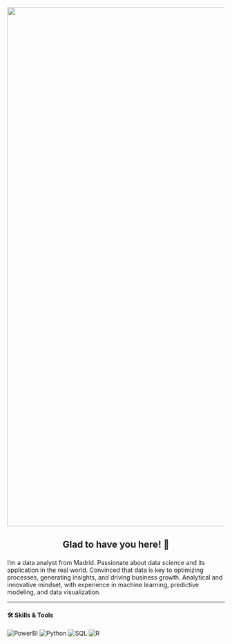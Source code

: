 <img src="https://i.imgur.com/PSEpN7J.gif" width="1200"/>

## <p align="center">Glad to have you here! 👋</p>

I’m a data analyst from Madrid. Passionate about data science and its application in the real world.
Convinced that data is key to optimizing processes, generating insights, and driving business growth.
Analytical and innovative mindset, with experience in machine learning, predictive modeling, and data visualization.
<br>

---
#### <p align="left">🛠️ Skills & Tools </p>

![PowerBI](https://img.shields.io/badge/-PowerBI-%23E44D27?style=flat-square&logo=powerbi&logoColor=ffffff)
![Python](https://img.shields.io/badge/-Python-%231572B6?style=flat-square&logo=Python&logoColor=ffffff)
![SQL](https://img.shields.io/badge/-MySQL-%23F7DF1C?style=flat-square&logo=MySQL&logoColor=ffffff&labelColor=%ffffff&color=%23FFCE5A)
![R](https://img.shields.io/badge/-R-007ACC?style=flat-square&logo=r&logoColor=white)
